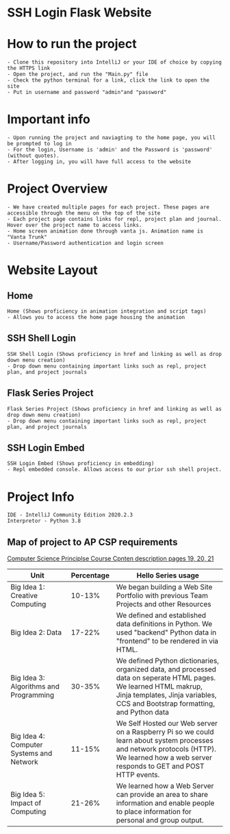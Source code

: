 # SSH Login Flask Website
# How to run the project
```
- Clone this repository into IntelliJ or your IDE of choice by copying the HTTPS link
- Open the project, and run the "Main.py" file
- Check the python terminal for a link, click the link to open the site
- Put in username and password "admin"and "password"
```

# Important info
```
- Upon running the project and naviagting to the home page, you will be prompted to log in
- For the login, Username is 'admin' and the Password is 'password' (without quotes).
- After logging in, you will have full access to the website
```

# Project Overview
```
- We have created multiple pages for each project. These pages are accessible through the menu on the top of the site
- Each project page contains links for repl, project plan and journal. Hover over the project name to access links.
- Home screen animation done through vanta js. Animation name is "Vanta Trunk"
- Username/Password authentication and login screen
```

# Website Layout
## Home
```
Home (Shows proficiency in animation integration and script tags)
- Allows you to access the home page housing the animation
```
## SSH Shell Login
```
SSH Shell Login (Shows proficiency in href and linking as well as drop down menu creation)
- Drop down menu containing important links such as repl, project plan, and project journals
```
## Flask Series Project
```
Flask Series Project (Shows proficiency in href and linking as well as drop down menu creation)
- Drop down menu containing important links such as repl, project plan, and project journals
```
## SSH Login Embed
```
SSH Login Embed (Shows proficiency in embedding)
- Repl embedded console. Allows access to our prior ssh shell project. 
```

# Project Info
```
IDE - IntelliJ Community Edition 2020.2.3
Interpretor - Python 3.8
```

## Map of project to AP CSP requirements
[Computer Science Principlse Course Cpnten description pages 19, 20, 21](https://apcentral.collegeboard.org/pdf/ap-computer-science-principles-course-and-exam-description.pdf?course=ap-computer-science-principles)

| Unit | Percentage | Hello Series usage |
| ------------- | ----------- | ----------- |
|  Big Idea 1: Creative Computing | 10-13% | We began building a Web Site Portfolio with previous Team Projects and other Resources |
|  Big Idea 2: Data | 17-22% | We defined and established data definitions in Python. We used "backend" Python data in "frontend" to be rendered in via HTML. |
|  Big Idea 3: Algorithms and Programming | 30-35% | We defined Python dictionaries, organized data, and processed data on seperate HTML pages.  We learned HTML makrup, Jinja templates, Jinja variables, CCS and Bootstrap formatting, and Python data |
|  Big Idea 4: Computer Systems and Network | 11-15% | We Self Hosted our Web server on a Raspberry Pi so we could learn about system processes and network protocols (HTTP).  We learned how a web server responds to GET and POST HTTP events.  |
|  Big Idea 5: Impact of Computing | 21-26% |  We learned how a Web Server can provide an area to share information and enable people to place information for personal and group output. |